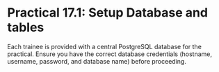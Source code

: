 # Practical 17.1: Setup Database and tables



Each trainee is provided with a central PostgreSQL database for the practical. Ensure you have the correct database credentials (hostname, username, password, and database name) before proceeding.

